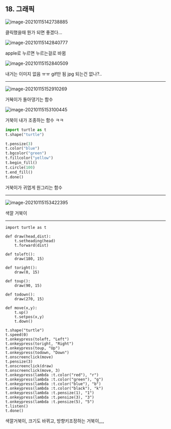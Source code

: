 ## 18. 그래픽

![image-20210115142738885](C:\Users\hansoo\AppData\Roaming\Typora\typora-user-images\image-20210115142738885.png)

클릭했을때 뭔가 되면 좋겠다... 

![image-20210115142840777](C:\Users\hansoo\AppData\Roaming\Typora\typora-user-images\image-20210115142840777.png)

apple로 누르면 누르는걸로 바뀜

![image-20210115152840509](C:\Users\hansoo\AppData\Roaming\Typora\typora-user-images\image-20210115152840509.png)

내거는 이미지 없음 ㅠㅠ gif만 됨 jpg 되는건 없나?.. 

-----

![image-20210115152910269](C:\Users\hansoo\AppData\Roaming\Typora\typora-user-images\image-20210115152910269.png) 

거뷱이가 돌아댕기는 함수 

![image-20210115153100445](C:\Users\hansoo\AppData\Roaming\Typora\typora-user-images\image-20210115153100445.png) 

거북이 내가 조종하는 함수 ㅋㅋ 

```python
import turtle as t
t.shape("turtle")

t.pensize(3)
t.color("blue")
t.bgcolor("green")
t.fillcolor("yellow")
t.begin_fill()
t.circle(100)
t.end_fill()
t.done()

```

거북이가 귀엽게 원그리는 함수 

---

![image-20210115153422395](C:\Users\hansoo\AppData\Roaming\Typora\typora-user-images\image-20210115153422395.png)

색깔 거북이

---



```
import turtle as t

def draw(head,dist):
    t.setheading(head)
    t.forward(dist)

def toleft():
    draw(180, 15)

def toright():
    draw(0, 15)

def toup():
    draw(90, 15)

def todown():
    draw(270, 15)

def move(x,y):
    t.up()
    t.setpos(x,y)
    t.down()
        
t.shape("turtle")
t.speed(0)
t.onkeypress(toleft, "Left")
t.onkeypress(toright, "Right")
t.onkeypress(toup, "Up")
t.onkeypress(todown, "Down")
t.onscreenclick(move)
t.pensize(3)
t.onscreenclick(draw)
t.onscreenclick(move, 3)
t.onkeypress(lambda :t.color("red"), "r")
t.onkeypress(lambda :t.color("green"), "g")
t.onkeypress(lambda :t.color("blue"), "b")
t.onkeypress(lambda :t.color("black"), "k")
t.onkeypress(lambda :t.pensize(1), "1")
t.onkeypress(lambda :t.pensize(3), "3")
t.onkeypress(lambda :t.pensize(5), "5")
t.listen()
t.done()

```

색깔거북이, 크기도 바뀌고, 방향키조정하는 거북이,,,,

